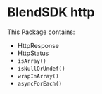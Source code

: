 # BlendSDK http

This Package contains:

-   HttpResponse
-   HttpStatus
-   `isArray()`
-   `isNullOrUndef()`
-   `wrapInArray()`
-   `asyncForEach()`
